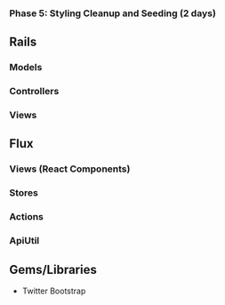 ### Phase 5: Styling Cleanup and Seeding (2 days)

## Rails
### Models


### Controllers

### Views


## Flux
### Views (React Components)


### Stores


### Actions


### ApiUtil


## Gems/Libraries
* Twitter Bootstrap
